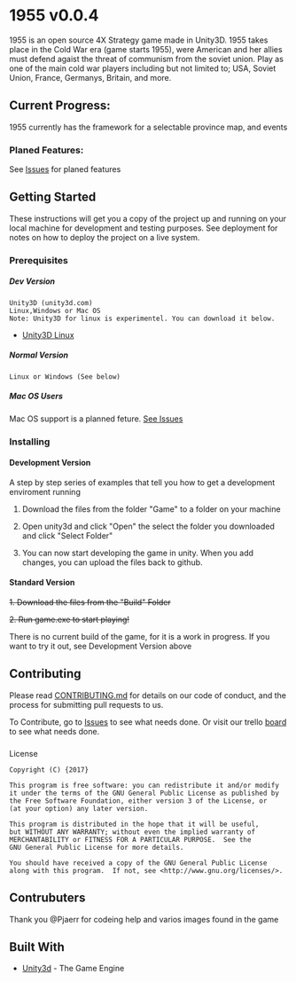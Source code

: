 # 1955 v0.0.4
1955 is an open source 4X Strategy game made in Unity3D. 1955 takes place in the Cold War era (game starts 1955), were American and her allies must defend agaist the threat of communism from the soviet union. Play as one of the main cold war players including but not limited to; USA, Soviet Union, France, Germanys, Britain, and more. 

## Current Progress:

1955 currently has the framework for a selectable province map, and events

### Planed Features:
See [Issues](https://github.com/EPrograming/Project-Strategy/issues) for planed features
## Getting Started
These instructions will get you a copy of the project up and running on your local machine for development and testing purposes. See deployment for notes on how to deploy the project on a live system.


### Prerequisites


##### Dev Version
~~~
Unity3D (unity3d.com)
Linux,Windows or Mac OS
Note: Unity3D for linux is experimentel. You can download it below.
~~~
* [Unity3D Linux](http://beta.unity3d.com/download/2b451a7da81d/public_download.html)
##### Normal Version
~~~ 
Linux or Windows (See below)
~~~
##### Mac OS Users

Mac OS support is a planned feture. 
[See Issues](https://github.com/EPrograming/Project-Strategy/issues/11)

### Installing

#### Development Version
A step by step series of examples that tell you how to get a development enviroment running

1. Download the files from the folder "Game" to a folder on your machine

2. Open unity3d and click "Open" the select the folder you downloaded and click "Select Folder"

3. You can now start developing the game in unity. When you add changes, you can upload the files back to github.

#### Standard Version

~~1. Download the files from the "Build" Folder~~

~~2. Run game.exe to start playing!~~

There is no current build of the game, for it is a work in progress. If you want to try it out, see Development Version above
## Contributing

Please read [CONTRIBUTING.md](https://github.com/EPrograming/1955/blob/master/CONTRIBUTING) for details on our code of conduct, and the process for submitting pull requests to us.

To Contribute, go to [Issues](https://github.com/EPrograming/1955/issues) to see what needs done.
Or visit our trello [board](https://trello.com/b/djtV6J8C/project-strategy) to see what needs done.

###
License

    Copyright (C) {2017}

    This program is free software: you can redistribute it and/or modify
    it under the terms of the GNU General Public License as published by
    the Free Software Foundation, either version 3 of the License, or
    (at your option) any later version.

    This program is distributed in the hope that it will be useful,
    but WITHOUT ANY WARRANTY; without even the implied warranty of
    MERCHANTABILITY or FITNESS FOR A PARTICULAR PURPOSE.  See the
    GNU General Public License for more details.

    You should have received a copy of the GNU General Public License
    along with this program.  If not, see <http://www.gnu.org/licenses/>.


## Contrubuters
Thank you @Pjaerr for codeing help and varios images found in the game
## Built With

* [Unity3d](http://www.unity3d.com) - The Game Engine



